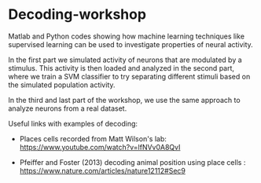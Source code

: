 # Decoding-workshop
Matlab and Python codes showing how machine learning techniques like supervised learning can be used to investigate properties of neural activity. 

In the first part we simulated activity of neurons that are modulated by a stimulus. This activity is then loaded and analyzed in the second part, where we train a SVM classifier to try separating different stimuli based on the simulated population activity.

In the third and last part of the workshop, we use the same approach to analyze neurons from a real dataset.

Useful links with examples of decoding:

 - Places cells recorded from Matt Wilson's lab: https://www.youtube.com/watch?v=lfNVv0A8QvI

 - Pfeiffer and Foster (2013) decoding animal position using place cells : https://www.nature.com/articles/nature12112#Sec9
